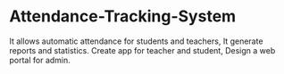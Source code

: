 # Attendance-Tracking-System
It allows automatic attendance for students and teachers, It generate reports and statistics. Create app for teacher and student, Design a web portal for admin.
